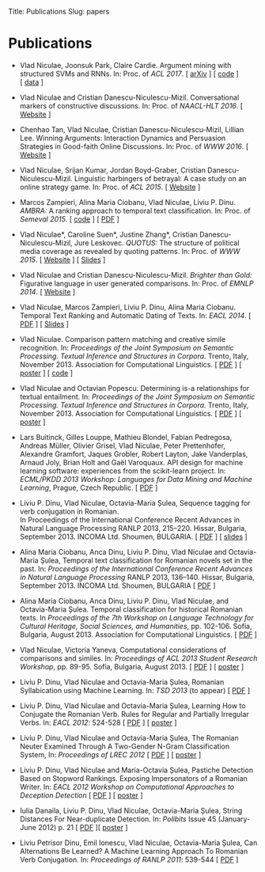 Title: Publications
Slug: papers

# Publications

* Vlad Niculae, Joonsuk Park, Claire Cardie.
Argument mining with structured SVMs and RNNs. In: Proc. of *ACL 2017*.
\[&nbsp;[arXiv](https://arxiv.org/abs/1704.06869)&nbsp;\]
\[&nbsp;[code](https://github.com/vene/marseille)&nbsp;\]
\[&nbsp;[data](http://joonsuk.org/)&nbsp;\]

* Vlad Niculae and Cristian Danescu-Niculescu-Mizil.
Conversational markers of constructive discussions. In: Proc. of *NAACL-HLT 2016*. \[ [Website](/constructive) \]

* Chenhao Tan, Vlad Niculae, Cristian Danescu-Niculescu-Mizil, Lillian Lee.
Winning Arguments: Interaction Dynamics and Persuasion Strategies in Good-faith Online Discussions. In: Proc. of *WWW 2016*.
\[ [Website](https://chenhaot.com/pages/changemyview.html) \]

* Vlad Niculae, Srijan Kumar, Jordan Boyd-Graber, Cristian Danescu-Niculescu-Mizil. Linguistic harbingers of betrayal: A case study
on an online strategy game. In: Proc. of *ACL 2015*.
\[ [Website](/betrayal) \]

* Marcos Zampieri, Alina Maria Ciobanu, Vlad Niculae, Liviu P. Dinu.
*AMBRA:* A ranking approach to temporal text classification. In: Proc. of *Semeval 2015*. \[ [code](http://github.com/vene/ambra) \] \[ [PDF](http://www.uni-koeln.de/~mzampier/papers/semeval2015.pdf) \]

* Vlad Niculae\*, Caroline Suen\*, Justine Zhang\*, Cristian Danescu-Niculescu-Mizil, Jure Leskovec. *QUOTUS:* The structure of political media coverage as revealed by quoting patterns. In: Proc. of *WWW 2015*. \[ [Website](http://snap.stanford.edu/quotus/) \] \[ [Slides](papers/quotus-talk-vlad-web.pdf) \]

* Vlad Niculae and Cristian Danescu-Niculescu-Mizil.
*Brighter than Gold:* Figurative language in user generated comparisons.
In: Proc. of *EMNLP 2014*. \[ [Website](/figurative-comparisons) \]

* Vlad Niculae, Marcos Zampieri, Liviu P. Dinu, Alina Maria Ciobanu.
Temporal Text Ranking and Automatic Dating of Texts. In: *EACL 2014*.
\[ [PDF](papers/eacl14-temporal.pdf) \] \[ [Slides](papers/eacl14-temporal-slides.pdf) \]

* Vlad Niculae. Comparison pattern matching and creative simile recognition. In:
*Proceedings of the Joint Symposium on Semantic Processing. Textual Inference
and Structures in Corpora.* Trento, Italy, November 2013. Association for
Computational Linguistics.
\[ [PDF](http://aclweb.org/anthology/W/W13/W13-3829.pdf) \] \[ [poster](papers/jssp13-similes-poster.pdf) \] \[ [code](https://github.com/vene/comparison-pattern) \]


* Vlad Niculae and Octavian Popescu. Determining is-a relationships for textual
entailment. In: *Proceedings of the Joint Symposium on Semantic Processing.
Textual Inference and Structures in Corpora.* Trento, Italy, November 2013.
Association for Computational Linguistics.
\[ [PDF](http://aclweb.org/anthology/W/W13/W13-3830.pdf) \] \[ [poster](papers/jssp-rte-poster.pdf) \]


* Lars Buitinck, Gilles Louppe, Mathieu Blondel, Fabian Pedregosa, Andreas
Müller, Olivier Grisel, Vlad Niculae, Peter Prettenhofer, Alexandre Gramfort,
Jaques Grobler, Robert Layton, Jake Vanderplas, Arnaud Joly, Brian Holt and
Gaël Varoquaux.
API design for machine learning software: experiences from the scikit-learn
project.  In: *ECML/PKDD 2013 Workshop: Languages for Data Mining and Machine
Learning*, Prague, Czech Republic.
\[ [PDF](http://orbi.ulg.ac.be/bitstream/2268/154357/1/paper.pdf) \]

* Liviu P. Dinu, Vlad Niculae, Octavia-Maria Șulea,
Sequence tagging for verb conjugation in Romanian.  
In Proceedings of the International Conference Recent Advances in Natural
Language Processing RANLP 2013, 215–220. Hissar, Bulgaria, September 2013.
INCOMA Ltd. Shoumen, BULGARIA.
\[ [PDF](http://aclweb.org/anthology/R/R13/R13-1028.pdf) \] \[ [slides](papers/ranlp13-verbs-slides.pdf) \]

* Alina Maria Ciobanu, Anca Dinu, Liviu P. Dinu, Vlad Niculae and Octavia-Maria
Șulea, Temporal text classification for Romanian novels set in the past.  In:
*Proceedings of the International Conference Recent Advances in Natural
Language Processing* RANLP 2013, 136–140. Hissar, Bulgaria, September 2013.
INCOMA Ltd. Shoumen, BULGARIA
\[ [PDF](http://aclweb.org/anthology/R/R13/R13-1018.pdf) \]

* Alina Maria Ciobanu, Anca Dinu, Liviu P. Dinu, Vlad Niculae, and
Octavia-Maria Șulea. Temporal classification for historical Romanian texts. In
*Proceedings of the 7th Workshop on Language Technology for Cultural Heritage,
Social Sciences, and Humanities*, pp. 102-106.  Sofia, Bulgaria, August 2013.
Association for Computational Linguistics.
\[ [PDF](papers/latech13.pdf) \]

* Vlad Niculae, Victoria Yaneva,
Computational considerations of comparisons and similes. In: *Proceedings of ACL
2013 Student Research Workshop*, pp. 89-95. Sofia, Bulgaria, August 2013.
\[ [PDF](papers/aclsrw13.pdf) \] \[ [poster](papers/aclsrw13-poster.pdf) \]

* Liviu P. Dinu, Vlad Niculae and Octavia-Maria Șulea,
Romanian Syllabication using Machine Learning. In: *TSD 2013* (to appear)
\[ [PDF](papers/tsd13.pdf) \]

* Liviu P. Dinu, Vlad Niculae and Octavia-Maria Șulea,
Learning How to Conjugate the Romanian Verb. Rules for Regular and Partially
Irregular Verbs. In: *EACL 2012*: 524-528
\[ [PDF](papers/eacl12.pdf) \] \[ [poster](papers/eacl12-poster.pdf) \]

* Liviu P. Dinu, Vlad Niculae and Octavia-Maria Șulea,
The Romanian Neuter Examined Through A Two-Gender N-Gram Classification System,
In: *Proceedings of LREC 2012* \[ [PDF](papers/lrec12.pdf) \]
\[ [poster](papers/lrec12-poster.pdf) \]

* Liviu P. Dinu, Vlad Niculae and Maria-Octavia Șulea, Pastiche Detection Based
on Stopword Rankings. Exposing Impersonators of a Romanian Writer. In:
*EACL 2012 Workshop on Computational Approaches to Deception
Detection* \[ [PDF](papers/eacl12w.pdf) \]
\[ [poster](papers/eacl12w-poster.pdf) \]

* Iulia Danaila, Liviu P. Dinu, Vlad Niculae, Octavia-Maria Șulea, String
Distances For Near-duplicate Detection. In: *Polibits* Issue 45 (January-June 2012)
p. 21 \[ [PDF](papers/cicling12.pdf) \]\[ [poster](papers/cicling12-poster.pdf) \]

* Liviu Petrisor Dinu, Emil Ionescu, Vlad Niculae, Octavia-Maria Șulea,
Can Alternations Be Learned? A Machine Learning Approach To Romanian Verb Conjugation.
In: *Proceedings of RANLP 2011*: 539-544 \[ [PDF](http://www.aclweb.org/anthology/R11-1075) \]
